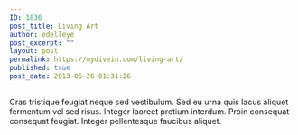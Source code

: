 ```yaml
---
ID: 1836
post_title: Living Art
author: edelleye
post_excerpt: ""
layout: post
permalink: https://mydivein.com/living-art/
published: true
post_date: 2013-06-26 01:31:26
---
```

Cras tristique feugiat neque sed vestibulum. Sed eu urna quis lacus aliquet fermentum vel sed risus. Integer laoreet pretium interdum. Proin consequat consequat feugiat. Integer pellentesque faucibus aliquet.